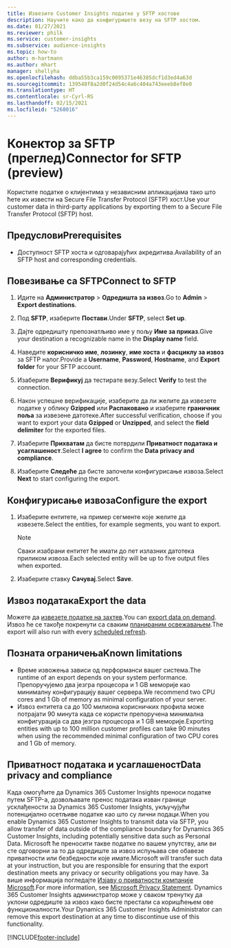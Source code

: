 ```yaml
---
title: Извезите Customer Insights податке у SFTP хостове
description: Научите како да конфигуришете везу на SFTP хостом.
ms.date: 01/27/2021
ms.reviewer: philk
ms.service: customer-insights
ms.subservice: audience-insights
ms.topic: how-to
author: m-hartmann
ms.author: mhart
manager: shellyha
ms.openlocfilehash: ddba55b3ca159c0095371e46385dcf1d3ed4a63d
ms.sourcegitcommit: 139548f8a2d0f24d54c4a6c404a743eeeb8ef8e0
ms.translationtype: HT
ms.contentlocale: sr-Cyrl-RS
ms.lasthandoff: 02/15/2021
ms.locfileid: "5268016"
---
```

# <a name="connector-for-sftp-preview"></a><span data-ttu-id="8cb78-103">Конектор за SFTP (преглед)</span><span class="sxs-lookup"><span data-stu-id="8cb78-103">Connector for SFTP (preview)</span></span>

<span data-ttu-id="8cb78-104">Користите податке о клијентима у независним апликацијама тако што ћете их извести на Secure File Transfer Protocol (SFTP) хост.</span><span class="sxs-lookup"><span data-stu-id="8cb78-104">Use your customer data in third-party applications by exporting them to a Secure File Transfer Protocol (SFTP) host.</span></span>

## <a name="prerequisites"></a><span data-ttu-id="8cb78-105">Предуслови</span><span class="sxs-lookup"><span data-stu-id="8cb78-105">Prerequisites</span></span>

- <span data-ttu-id="8cb78-106">Доступност SFTP хоста и одговарајућих акредитива.</span><span class="sxs-lookup"><span data-stu-id="8cb78-106">Availability of an SFTP host and corresponding credentials.</span></span>

## <a name="connect-to-sftp"></a><span data-ttu-id="8cb78-107">Повезивање са SFTP</span><span class="sxs-lookup"><span data-stu-id="8cb78-107">Connect to SFTP</span></span>

1. <span data-ttu-id="8cb78-108">Идите на **Администратор** > **Одредишта за извоз**.</span><span class="sxs-lookup"><span data-stu-id="8cb78-108">Go to **Admin** > **Export destinations**.</span></span>

1. <span data-ttu-id="8cb78-109">Под **SFTP**, изаберите **Постави**.</span><span class="sxs-lookup"><span data-stu-id="8cb78-109">Under **SFTP**, select **Set up**.</span></span>

1. <span data-ttu-id="8cb78-110">Дајте одредишту препознатљиво име у пољу **Име за приказ**.</span><span class="sxs-lookup"><span data-stu-id="8cb78-110">Give your destination a recognizable name in the **Display name** field.</span></span>

1. <span data-ttu-id="8cb78-111">Наведите **корисничко име**, **лозинку**, **име хоста** и **фасциклу за извоз** за SFTP налог.</span><span class="sxs-lookup"><span data-stu-id="8cb78-111">Provide a **Username**, **Password**, **Hostname**, and **Export folder** for your SFTP account.</span></span>

1. <span data-ttu-id="8cb78-112">Изаберите **Верификуј** да тестирате везу.</span><span class="sxs-lookup"><span data-stu-id="8cb78-112">Select **Verify** to test the connection.</span></span>

1. <span data-ttu-id="8cb78-113">Након успешне верификације, изаберите да ли желите да извезете податке у облику **Gzipped** или **Распаковано** и изаберите **граничник поља** за извезене датотеке.</span><span class="sxs-lookup"><span data-stu-id="8cb78-113">After successful verification, choose if you want to export your data **Gzipped** or **Unzipped**, and select the **field delimiter** for the exported files.</span></span>

1. <span data-ttu-id="8cb78-114">Изаберите **Прихватам** да бисте потврдили **Приватност података и усаглашеност**.</span><span class="sxs-lookup"><span data-stu-id="8cb78-114">Select **I agree** to confirm the **Data privacy and compliance**.</span></span>

1. <span data-ttu-id="8cb78-115">Изаберите **Следеће** да бисте започели конфигурисање извоза.</span><span class="sxs-lookup"><span data-stu-id="8cb78-115">Select **Next** to start configuring the export.</span></span>

## <a name="configure-the-export"></a><span data-ttu-id="8cb78-116">Конфигурисање извоза</span><span class="sxs-lookup"><span data-stu-id="8cb78-116">Configure the export</span></span>

1. <span data-ttu-id="8cb78-117">Изаберите ентитете, на пример сегменте које желите да извезете.</span><span class="sxs-lookup"><span data-stu-id="8cb78-117">Select the entities, for example segments, you want to export.</span></span>

   > [!NOTE]
   > <span data-ttu-id="8cb78-118">Сваки изабрани ентитет ће имати до пет излазних датотека приликом извоза.</span><span class="sxs-lookup"><span data-stu-id="8cb78-118">Each selected entity will be up to five output files when exported.</span></span> 

1. <span data-ttu-id="8cb78-119">Изаберите ставку **Сачувај**.</span><span class="sxs-lookup"><span data-stu-id="8cb78-119">Select **Save**.</span></span>

## <a name="export-the-data"></a><span data-ttu-id="8cb78-120">Извоз података</span><span class="sxs-lookup"><span data-stu-id="8cb78-120">Export the data</span></span>

<span data-ttu-id="8cb78-121">Можете да [извезете податке на захтев](export-destinations.md).</span><span class="sxs-lookup"><span data-stu-id="8cb78-121">You can [export data on demand](export-destinations.md).</span></span> <span data-ttu-id="8cb78-122">Извоз ће се такође покренути са сваким [планираним освежавањем](system.md#schedule-tab).</span><span class="sxs-lookup"><span data-stu-id="8cb78-122">The export will also run with every [scheduled refresh](system.md#schedule-tab).</span></span>

## <a name="known-limitations"></a><span data-ttu-id="8cb78-123">Позната ограничења</span><span class="sxs-lookup"><span data-stu-id="8cb78-123">Known limitations</span></span>

- <span data-ttu-id="8cb78-124">Време извожења зависи од перформанси вашег система.</span><span class="sxs-lookup"><span data-stu-id="8cb78-124">The runtime of an export depends on your system performance.</span></span> <span data-ttu-id="8cb78-125">Препоручујемо два језгра процесора и 1 GB меморије као минималну конфигурацију вашег сервера.</span><span class="sxs-lookup"><span data-stu-id="8cb78-125">We recommend two CPU cores and 1 Gb of memory as minimal configuration of your server.</span></span> 
- <span data-ttu-id="8cb78-126">Извоз ентитета са до 100 милиона корисничких профила може потрајати 90 минута када се користи препоручена минимална конфигурација са два језгра процесора и 1 GB меморије.</span><span class="sxs-lookup"><span data-stu-id="8cb78-126">Exporting entities with up to 100 million customer profiles can take 90 minutes when using the recommended minimal configuration of two CPU cores and 1 Gb of memory.</span></span> 

## <a name="data-privacy-and-compliance"></a><span data-ttu-id="8cb78-127">Приватност података и усаглашеност</span><span class="sxs-lookup"><span data-stu-id="8cb78-127">Data privacy and compliance</span></span>

<span data-ttu-id="8cb78-128">Када омогућите да Dynamics 365 Customer Insights преноси податке путем SFTP-а, дозвољавате пренос података изван границе усклађености за Dynamics 365 Customer Insights, укључујући потенцијално осетљиве податке као што су лични подаци.</span><span class="sxs-lookup"><span data-stu-id="8cb78-128">When you enable Dynamics 365 Customer Insights to transmit data via SFTP, you allow transfer of data outside of the compliance boundary for Dynamics 365 Customer Insights, including potentially sensitive data such as Personal Data.</span></span> <span data-ttu-id="8cb78-129">Microsoft ће преносити такве податке по вашем упутству, али ви сте одговорни за то да одредиште за извоз испуњава све обавезе приватности или безбедности које имате.</span><span class="sxs-lookup"><span data-stu-id="8cb78-129">Microsoft will transfer such data at your instruction, but you are responsible for ensuring that the export destination meets any privacy or security obligations you may have.</span></span> <span data-ttu-id="8cb78-130">За више информација погледајте [Изјаву о приватности компаније Microsoft](https://go.microsoft.com/fwlink/?linkid=396732).</span><span class="sxs-lookup"><span data-stu-id="8cb78-130">For more information, see [Microsoft Privacy Statement](https://go.microsoft.com/fwlink/?linkid=396732).</span></span>
<span data-ttu-id="8cb78-131">Dynamics 365 Customer Insights администратор може у сваком тренутку да уклони одредиште за извоз како бисте престали са коришћењем ове функционалности.</span><span class="sxs-lookup"><span data-stu-id="8cb78-131">Your Dynamics 365 Customer Insights Administrator can remove this export destination at any time to discontinue use of this functionality.</span></span>


[!INCLUDE[footer-include](../includes/footer-banner.md)]